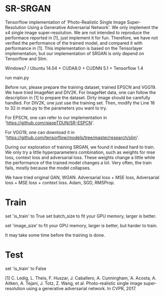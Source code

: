 # SR-SRGAN
Tensorflow implementation of 'Photo-Realistic Single Image Super-Resolution Using a Generative Adversarial Network'.
We only implement the x4 single image super-resolution. 
We are not intended to reproduce the performace reported in [1], just implement it for fun. 
Therefore, we have not verified the performance of the trained model, and compared it with performance in [1]. 
This implementation is based on the Tensorlayer implementation, but our implementation of SRGAN is only depend on Tensorflow and Slim.

Windows7 / Ubuntu 14.04 + CUDA8.0 + CUDNN 5.1 + Tensorflow 1.4

run main.py

Before run, please prepare the training dataset, trained EPSCN and VGG19. 
We have tried ImageNet and DIV2K. 
For ImageNet data, one can follow the description in [1] to prepare the dataset. Dirty image should be carefully handled. 
For DIV2K, one just use the training set. Then, modify the Line 16 to 32 in main.py to the parameters you want to try.

For EPSCN, one can refer to our implementation in 'https://github.com/qiaopTDUN/SR-ESPCN'.

For VGG19, one can download it in 'https://github.com/tensorflow/models/tree/master/research/slim'.

During our exploration of training SRGAN, we found it indeed hard to train. 
We only try a little hyperparameters combination, such as weights for mse loss, context loss and adversarial loss.
These weights change a little while the performance of the trained model changes a lot.
Very often, the train fails, mostly because the model collapses.

We have tried original GAN, WGAN. 
Adversarial loss + MSE loss, Adversarial loss + MSE loss + context loss.
Adam, SGD, RMSProp.

# Train
set 'is_train' to True set batch_size to fit your GPU memory, larger is better.

set 'image_size' to fit your GPU memory, larger is better, but harder to train.

It may take some time before the training is done.

# Test
set 'is_train' to False

[1] C. Ledig, L. Theis, F. Huszar, J. Caballero, A. Cunningham,´A. Acosta, A. Aitken, A. Tejani, J. Totz, Z. Wang, et al. Photo-realistic single image super-resolution using a generative adversarial network. In CVPR, 2017.
